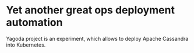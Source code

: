 # Yet another great ops deployment automation

Yagoda project is an experiment, which allows to deploy Apache Cassandra into Kubernetes.
